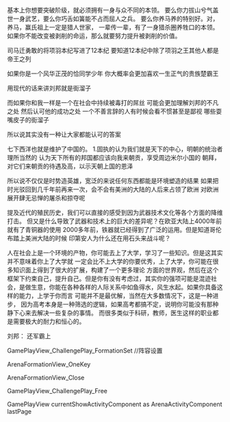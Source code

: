 
基本上你想要突破阶级，就必须拥有一身与众不同的本领。
要么你力拔山兮气盖世一身武艺，要么你巧舌如簧能不占而屈人之兵。
要么你养马养的特别好。对，养马，赢氏祖上一定是猎人世家，
一辈传一辈，有了一身猎杀圈养牲口的本领。
如果你不能改变被剥削的命运，那么就要努力提升被剥削的价值。

司马迁勇敢的将项羽本纪写进了12本纪
要知道12本纪中除了项羽之王其他人都是帝王之列

如果你是一个风华正茂的恰同学少年
你大概率会更加喜欢一生正气的贵族楚霸王

用现代的话来讲刘邦就是街溜子

而如果你和我一样是一个在社会中持续被毒打的屌丝
可能会更加理解刘邦的不凡之处
然后认可他的成功之处
一个不善言辞的人有时候会看不惯甚至是鄙视
哪些耍嘴皮子的街溜子

所以说其实没有一种让大家都能认可的答案


七下西洋也就是维护了中国的。
1.固执的认为我们就是天下的中心，明朝的统治者理所当然的
认为天下所有的邦国都应该向我来朝贡，享受周边米尔小国的
朝拜，对它们来朝贡的待遇及高，以示天朝上国的恩泽


所以说不仅仅是时势造英雄，宽泛的来说任何东西都能是环境塑造的结果
如果把时光驳回到几千年前再来一次，会不会有美洲的大陆的人后来占领了欧洲
对欧洲展开肆无忌惮的屠杀和掠夺呢

提及近代的殖民历史，我们可以直接的感受到因为武器技术文化等各个方面的降维打击。
但又是什么导致了武器和技术上的巨大的差异呢？在欧亚大陆上4000年前就有了青铜器的使用
2000多年前，铁器就已经得到了广泛的运用。但是知道哥伦布踏上美洲大陆的时候
印第安人为什么还在用石头来战斗呢？

人在社会上是一个环境的产物，你可能去上了大学，学习了一些知识。但是这其实并不意味着你上了大学就
一定会比不上大学的你要优秀，上了大学，你可能在很多知识面上得到了很大的扩展，构建了一个更多理论
方面的世界观，然后在这个框架下约束自己，提升自己。但是你有没有考虑过，其实你的强项可能是混迹社
会，是做生意，你能在各种各样的人际关系中如鱼得水，风生水起。如果你具备这样的能力，上学于你而言
可能并不是最优解，当然在大多数情况下，这是一种进步，
因为高考本身是一种筛选的逻辑，如果高考都搞不定，说明你可能没有那种静下心来去解决一些复杂的事情。
而很多类似于科研，教师，医生这样的职业都是需要极大的耐力和恒心的。



刘邦：
	还军霸上



	




GamePlayView_ChallengePlay_FormationSet   //阵容设置


ArenaFormationView_OneKey

ArenaFormationView_Close

GamePlayView_ChallengePlay_Free


GamePlayView
currentShowActivityComponent  as ArenaActivityComponent
lastPage

